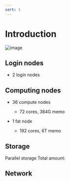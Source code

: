 ```yaml
---
sort: 1
---
```


# Introduction

![image](https://github.com/gravity-doc/gravity-doc.github.io/blob/master/gravity.png)

## Login nodes
- 2 login nodes

## Computing nodes
- 36 compute nodes
    - 72 cores, 384G memo
    
- 1 fat node
    - 192 cores, 6T memo

## Storage
Parallel storage
Total amount:

## Network




